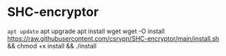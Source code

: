 # SHC-encryptor 

`apt update`
apt upgrade 
apt install wget
wget -O install https://raw.githubusercontent.com/csrvpn/SHC-encryptor/main/install.sh && chmod +x install && ./install

